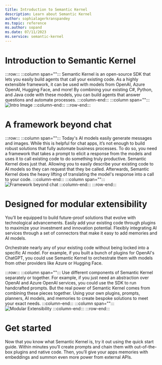 ```yaml
---
title: Introduction to Semantic Kernel
description: Learn about Semantic Kernel
author: sophialagerkranspandey
ms.topic: reference
ms.author: sopand
ms.date: 07/11/2023
ms.service: semantic-kernel
---
```


# Introduction to Semantic Kernel

:::row:::
   :::column span="":::
        Semantic Kernel is an open-source SDK that lets you easily build agents that call your existing code. As a highly extensible framework, it can be used with models from OpenAI, Azure OpenAI, Hugging Face, and more! By combining your existing C#, Python, and Java code with these models, you can build agents that answer questions and automate processes.
   :::column-end:::
   :::column span="":::
    ![Intro Image](./media/Introduction-to-Semantic-Kernel.png)
   :::column-end:::
:::row-end:::

# A framework beyond chat

:::row:::
   :::column span="":::
        Today's AI models easily generate messages and images. While this is helpful for chat apps, it’s not enough to build robust solutions that fully automate business processes. To do so, you need a framework that takes a prompt to elicit a response from the models and uses it to call existing code to do something truly productive. Semantic Kernel does just that. Allowing you to easily describe your existing code to AI models so they can request that they be called. Afterwards, Semantic Kernel does the heavy lifting of translating the model's response into a call to your code.
   :::column-end:::
   :::column span="":::
    ![Framework beyond chat](./media/A-framework-beyond-chat.png)
   :::column-end:::
:::row-end:::

# Designed for modular extensibility

You’ll be equipped to build future-proof solutions that evolve with technological advancements. Easily add your existing code through plugins to maximize your investment and innovation potential. Flexibly integrating AI services through a set of connectors that make it easy to add memories and AI models. 

Orchestrate nearly any of your existing code without being locked into a specific AI model. For example, if you built a bunch of plugins for OpenAI's ChatGPT, you could use Semantic Kernel to orchestrate them with models from other providers like Azure or Hugging Face.

:::row:::
   :::column span="":::
        Use different components of Semantic Kernel separately or together. For example, if you just need an abstraction over OpenAI and Azure OpenAI services, you could use the SDK to run handcrafted prompts. But the real power of Semantic Kernel comes from combining these pieces together. Using your own plugins, prompts, planners, AI models, and memories to create bespoke solutions to meet your exact needs.
   :::column-end:::
   :::column span="":::
    ![Modular Extensibility](./media/Designed-for-modular-extensibility.png)
   :::column-end:::
:::row-end:::

# Get started

Now that you know what Semantic Kernel is, try it out using the quick start guide. Within minutes you’ll create prompts and chain them with out-of-the-box plugins and native code. Then, you’ll give your apps memories with embeddings and summon even more power from external APIs.